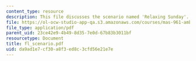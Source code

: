 ```yaml
---
content_type: resource
description: This file discusses the scenario named 'Relaxing Sunday'.
file: https://ol-ocw-studio-app-qa.s3.amazonaws.com/courses/mas-961-ambient-intelligence-spring-2005/da9ad1e7cf30a8f3ed8c3cfd56e21e7e_fl_scenario.pdf
file_type: application/pdf
parent_uid: 23ce42e9-4b49-8d35-7e0d-67b83b3011bf
resourcetype: Document
title: fl_scenario.pdf
uid: da9ad1e7-cf30-a8f3-ed8c-3cfd56e21e7e
---
```

